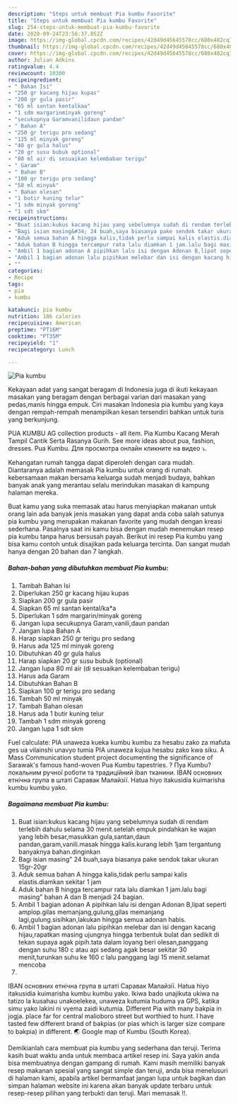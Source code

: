 ```yaml
---
description: "Steps untuk membuat Pia kumbu Favorite"
title: "Steps untuk membuat Pia kumbu Favorite"
slug: 254-steps-untuk-membuat-pia-kumbu-favorite
date: 2020-09-24T23:58:37.852Z
image: https://img-global.cpcdn.com/recipes/42d49d45645578cc/680x482cq70/pia-kumbu-foto-resep-utama.jpg
thumbnail: https://img-global.cpcdn.com/recipes/42d49d45645578cc/680x482cq70/pia-kumbu-foto-resep-utama.jpg
cover: https://img-global.cpcdn.com/recipes/42d49d45645578cc/680x482cq70/pia-kumbu-foto-resep-utama.jpg
author: Julian Adkins
ratingvalue: 4.4
reviewcount: 10300
recipeingredient:
- " Bahan Isi"
- "250 gr kacang hijau kupas"
- "200 gr gula pasir"
- "65 ml santan kentalkaa"
- "1 sdm margarinminyak goreng"
- "secukupnya Garamvanilidaun pandan"
- " Bahan A"
- "250 gr terigu pro sedang"
- "125 ml minyak goreng"
- "40 gr gula halus"
- "20 gr susu bubuk optional"
- "80 ml air di sesuaikan kelembaban terigu"
- " Garam"
- " Bahan B"
- "100 gr terigu pro sedang"
- "50 ml minyak"
- " Bahan olesan"
- "1 butir kuning telur"
- "1 sdm minyak goreng"
- "1 sdt skm"
recipeinstructions:
- "Buat isian:kukus kacang hijau yang sebelumnya sudah di rendam terlebih dahulu selama 30 menit.setelah empuk pindahkan ke wajan yang lebih besar,masukkan gula,santan,daun pandan,garam,vanili.masak hingga kalis.kurang lebih 1jam tergantung banyaknya bahan.dinginkan"
- "Bagi isian masing&#34; 24 buah,saya biasanya pake sendok takar ukuran 15gr-20gr"
- "Aduk semua bahan A hingga kalis,tidak perlu sampai kalis elastis.diamkan sekitar 1 jam"
- "Aduk bahan B hingga tercampur rata lalu diamkan 1 jam.lalu bagi masing&#34; bahan A dan B menjadi 24 bagian."
- "Ambil 1 bagian adonan A pipihkan lalu isi dengan Adonan B,lipat seperti amplop.gilas memanjang,gulung,gilas memanjang lagi,gulung.sisihkan,lakukan hingga semua adonan habis."
- "Ambil 1 bagian adonan lalu pipihkan melebar dan isi dengan kacang hijau,rapatkan masing ujungnya hingga terbentuk bulat dan sedikit di tekan supaya agak pipih.tata dalam loyang beri olesan,panggang dengan suhu 180 c atau api sedang agak besar sekitar 30 menit,turunkan suhu ke 160 c lalu panggang lagi 15 menit.selamat mencoba"
- ""
categories:
- Recipe
tags:
- pia
- kumbu

katakunci: pia kumbu 
nutrition: 186 calories
recipecuisine: American
preptime: "PT16M"
cooktime: "PT35M"
recipeyield: "1"
recipecategory: Lunch

---
```



![Pia kumbu](https://img-global.cpcdn.com/recipes/42d49d45645578cc/680x482cq70/pia-kumbu-foto-resep-utama.jpg)

Kekayaan adat yang sangat beragam di Indonesia juga di ikuti kekayaan masakan yang beragam dengan berbagai varian dari masakan yang pedas,manis hingga empuk. Ciri masakan Indonesia pia kumbu yang kaya dengan rempah-rempah menampilkan kesan tersendiri bahkan untuk turis yang berkunjung.


PUA KUMBU AG collection products - all item. Pia Kumbu Kacang Merah Tampil Cantik Serta Rasanya Gurih. See more ideas about pua, fashion, dresses. Pua Kumbu. Для просмотра онлайн кликните на видео ⤵.

Kehangatan rumah tangga dapat diperoleh dengan cara mudah. Diantaranya adalah memasak Pia kumbu untuk orang di rumah. kebersamaan makan bersama keluarga sudah menjadi budaya, bahkan banyak anak yang merantau selalu merindukan masakan di kampung halaman mereka.

Buat kamu yang suka memasak atau harus menyiapkan makanan untuk orang lain ada banyak jenis masakan yang dapat anda coba salah satunya pia kumbu yang merupakan makanan favorite yang mudah dengan kreasi sederhana. Pasalnya saat ini kamu bisa dengan mudah menemukan resep pia kumbu tanpa harus bersusah payah.
Berikut ini resep Pia kumbu yang bisa kamu contoh untuk disajikan pada keluarga tercinta. Dan sangat mudah hanya dengan 20 bahan dan 7 langkah.


<!--inarticleads1-->

##### Bahan-bahan yang dibutuhkan membuat Pia kumbu:

1. Tambah  Bahan Isi
1. Diperlukan 250 gr kacang hijau kupas
1. Siapkan 200 gr gula pasir
1. Siapkan 65 ml santan kental/ka*a
1. Diperlukan 1 sdm margarin/minyak goreng
1. Jangan lupa secukupnya Garam,vanili,daun pandan
1. Jangan lupa  Bahan A
1. Harap siapkan 250 gr terigu pro sedang
1. Harus ada 125 ml minyak goreng
1. Dibutuhkan 40 gr gula halus
1. Harap siapkan 20 gr susu bubuk (optional)
1. Jangan lupa 80 ml air (di sesuaikan kelembaban terigu)
1. Harus ada  Garam
1. Dibutuhkan  Bahan B
1. Siapkan 100 gr terigu pro sedang
1. Tambah 50 ml minyak
1. Tambah  Bahan olesan
1. Harus ada 1 butir kuning telur
1. Tambah 1 sdm minyak goreng
1. Jangan lupa 1 sdt skm


Fuel calculate: PIA unaweza kueka kumbu kumbu za hesabu zako za mafuta ges ua vilainshi unavyo tumia PIA unaweza kujua hesabu zako kwa siku. A Mass Communication student project documenting the significance of Sarawak&#39;s famous hand-woven Pua Kumbu tapestries. ? Пуа Kumbu? локальним ручної роботи та традиційний iban тканини. IBAN основних етнічна група в штаті Саравак Малайзії. Hatua hiyo itakusidia kuimarisha kumbu kumbu yako. 

<!--inarticleads2-->

##### Bagaimana membuat  Pia kumbu:

1. Buat isian:kukus kacang hijau yang sebelumnya sudah di rendam terlebih dahulu selama 30 menit.setelah empuk pindahkan ke wajan yang lebih besar,masukkan gula,santan,daun pandan,garam,vanili.masak hingga kalis.kurang lebih 1jam tergantung banyaknya bahan.dinginkan
1. Bagi isian masing&#34; 24 buah,saya biasanya pake sendok takar ukuran 15gr-20gr
1. Aduk semua bahan A hingga kalis,tidak perlu sampai kalis elastis.diamkan sekitar 1 jam
1. Aduk bahan B hingga tercampur rata lalu diamkan 1 jam.lalu bagi masing&#34; bahan A dan B menjadi 24 bagian.
1. Ambil 1 bagian adonan A pipihkan lalu isi dengan Adonan B,lipat seperti amplop.gilas memanjang,gulung,gilas memanjang lagi,gulung.sisihkan,lakukan hingga semua adonan habis.
1. Ambil 1 bagian adonan lalu pipihkan melebar dan isi dengan kacang hijau,rapatkan masing ujungnya hingga terbentuk bulat dan sedikit di tekan supaya agak pipih.tata dalam loyang beri olesan,panggang dengan suhu 180 c atau api sedang agak besar sekitar 30 menit,turunkan suhu ke 160 c lalu panggang lagi 15 menit.selamat mencoba
1. 


IBAN основних етнічна група в штаті Саравак Малайзії. Hatua hiyo itakusidia kuimarisha kumbu kumbu yako. Ikiwa bado unajikuta ukiwa na tatizo la kusahau unakoelekea, unaweza kutumia huduma ya GPS, katika simu yako lakini ni vyema zaidi kutumia. Different Pia with many bakpia in jogja. place far for central malioboro street but worthied to hunt. I have tasted few different brand of bakpias (or pias which is larger size compare to bakpia) in different. 🌏 Google map of Kumbu (South Korea). 

Demikianlah cara membuat pia kumbu yang sederhana dan teruji. Terima kasih buat waktu anda untuk membaca artikel resep ini. Saya yakin anda bisa membuatnya dengan gampang di rumah. Kami masih memiliki banyak resep makanan spesial yang sangat simple dan teruji, anda bisa menelusuri di halaman kami, apabila artikel bermanfaat jangan lupa untuk bagikan dan simpan halaman website ini karena akan banyak update terbaru untuk resep-resep pilihan yang terbukti dan teruji. Mari memasak !!. 
